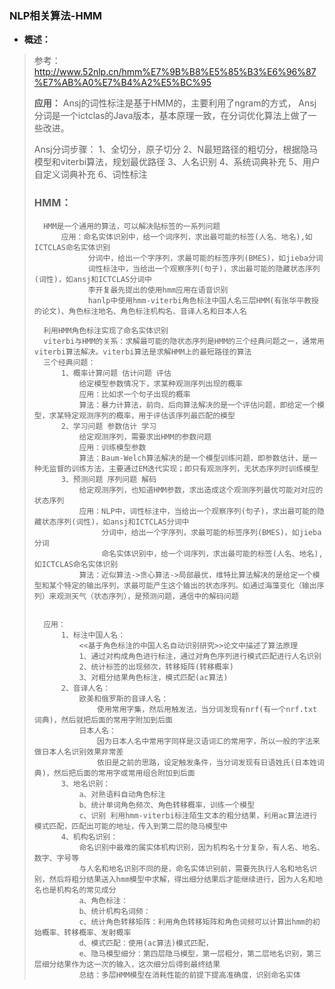 ### NLP相关算法-HMM
- **概述：**
> 参考：http://www.52nlp.cn/hmm%E7%9B%B8%E5%85%B3%E6%96%87%E7%AB%A0%E7%B4%A2%E5%BC%95
>
>
> **应用：**
> Ansj的词性标注是基于HMM的，主要利用了ngram的方式，
> Ansj分词是一个ictclas的Java版本，基本原理一致，在分词优化算法上做了一些改进。
>
>
>
>Ansj分词步骤：
>       1、全切分，原子切分
>       2、N最短路径的粗切分，根据隐马模型和viterbi算法，规划最优路径
>       3、人名识别
>       4、系统词典补充
>       5、用户自定义词典补充
>       6、词性标注
>
> ### HMM：
>       HMM是一个通用的算法，可以解决贴标签的一系列问题
>           应用：命名实体识别中，给一个词序列，求出最可能的标签(人名、地名),如ICTCLAS命名实体识别
>                 分词中，给出一个字序列，求最可能的标签序列(BMES)，如jieba分词
>                 词性标注中，当给出一个观察序列(句子)，求出最可能的隐藏状态序列(词性)，如ansj和ICTCLAS分词中
>                 李开复最先提出的使用hmm应用在语音识别
>                 hanlp中使用hmm-viterbi角色标注中国人名三层HMM(有张华平教授的论文)、角色标注地名、角色标注机构名、音译人名和日本人名
>
>       利用HMM角色标注实现了命名实体识别
>       viterbi与HMM的关系：求解最可能的隐状态序列是HMM的三个经典问题之一，通常用viterbi算法解决。viterbi算法是求解HMM上的最短路径的算法
>       三个经典问题：
>           1、概率计算问题 估计问题 评估
>               给定模型参数情况下，求某种观测序列出现的概率
>               应用：比如求一个句子出现的概率
>               算法：暴力计算法，前向、后向算法解决的是一个评估问题，即给定一个模型，求某特定观测序列的概率，用于评估该序列最匹配的模型
>           2、学习问题 参数估计 学习
>               给定观测序列，需要求出HMM的参数问题
>               应用：训练模型参数
>               算法：Baum-Welch算法解决的是一个模型训练问题，即参数估计，是一种无监督的训练方法，主要通过EM迭代实现；即只有观测序列，无状态序列时训练模型
>           3、预测问题 序列问题 解码
>               给定观测序列，也知道HMM参数，求出造成这个观测序列最优可能对对应的状态序列
>               应用：NLP中，词性标注中，当给出一个观察序列(句子)，求出最可能的隐藏状态序列(词性)，如ansj和ICTCLAS分词中
>                    分词中，给出一个字序列，求最可能的标签序列(BMES)，如jieba分词
>                    命名实体识别中，给一个词序列，求出最可能的标签(人名、地名),如ICTCLAS命名实体识别
>               算法：近似算法->贪心算法->局部最优，维特比算法解决的是给定一个模型和某个特定的输出序列，求最可能产生这个输出的状态序列。如通过海藻变化（输出序列）来观测天气（状态序列），是预测问题，通信中的解码问题
>
>
>       应用：
>           1、标注中国人名：
>               <<基于角色标注的中国人名自动识别研究>>论文中描述了算法原理
>               1、通过对构成角色进行标注，通过对角色序列进行模式匹配进行人名识别
>               2、统计标签的出现频次，转移矩阵(转移概率)
>               3、对粗分结果角色标注，模式匹配(ac算法)
>           2、音译人名：
>               欧美和俄罗斯的音译人名：
>                   使用常用字集，然后用触发法，当分词发现有nrf(有一个nrf.txt词典)，然后就把后面的常用字附加到后面
>               日本人名：
>                   因为日本人名中常用字同样是汉语词汇的常用字，所以一般的字法来做日本人名识别效果非常差
>                   依旧是之前的思路，设定触发条件，当分词发现有日语姓氏(日本姓词典)，然后把后面的常用字或常用组合附加到后面
>           3、地名识别：
>               a、对熟语料自动角色标注
>               b、统计单词角色频次、角色转移概率，训练一个模型
>               c、识别 利用hmm-viterbi标注陌生文本的粗分结果，利用ac算法进行模式匹配，匹配出可能的地址，传入到第二层的隐马模型中
>           4、机构名识别：
>               命名识别中最难的属实体机构识别，因为机构名十分复杂，有人名、地名、数字、字号等
>               与人名和地名识别不同的是，命名实体识别前，需要先执行人名和地名识别，然后将粗分结果送入hmm模型中求解，得出细分结果后才能继续进行，因为人名和地名也是机构名的常见成分
>               a、角色标注：
>               b、统计机构名词频：
>               c、统计角色转移矩阵：利用角色转移矩阵和角色词频可以计算出hmm的初始概率、转移概率、发射概率
>               d、模式匹配：使用(ac算法)模式匹配，
>               e、隐马模型细分：第四层隐马模型，第一层粗分，第二层地名识别，第三层细分结果作为这一次的输入，这次细分后得到最终结果
>               总结：多层HMM模型在消耗性能的前提下提高准确度，识别命名实体
>
>
>
